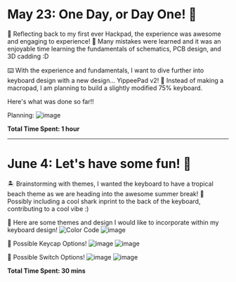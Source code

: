 # May 23: One Day, or Day One! 🥳

🌟 Reflecting back to my first ever Hackpad, the experience was awesome and engaging to experience! 
🧠 Many mistakes were learned and it was an enjoyable time learning the fundamentals of schematics, PCB design, and 3D cadding :D

⌨️ With the experience and fundamentals, I want to dive further into keyboard design with a new design... YippeePad v2!
🌻 Instead of making a macropad, I am planning to build a slightly modified 75% keyboard.

Here's what was done so far!!

Planning:
![image](https://github.com/user-attachments/assets/13ffdeb2-df66-4505-aaac-ebebd489f962)

**Total Time Spent: 1 hour**

----------------------------------------------------------------------

# June 4: Let's have some fun! 🤩

🏝️ Brainstorming with themes, I wanted the keyboard to have a tropical beach theme as we are heading into the awesome summer break!
🦈 Possibly including a cool shark inprint to the back of the keyboard, contributing to a cool vibe :)

🎨 Here are some themes and design I would like to incorporate within my keyboard design!
![Color Code](https://github.com/user-attachments/assets/ea3ceedd-a72c-45bf-a2ee-b63977ecc0a2)
![image](https://github.com/user-attachments/assets/cc80b794-8e35-47fd-b8c3-5551a5d9f36e)

🪸 Possible Keycap Options!
![image](https://github.com/user-attachments/assets/afdcf4ad-469f-4093-b8f8-c17d8b3f25ed)
![image](https://github.com/user-attachments/assets/5ab63c40-0489-4dd1-9ddb-fd026e5c9401)

🦑 Possible Switch Options!
![image](https://github.com/user-attachments/assets/720048ce-2bb4-46d5-9a8e-498ba59f9563)
![image](https://github.com/user-attachments/assets/5abb4612-923c-4bdb-84ad-40580e4de8fb)

**Total Time Spent: 30 mins**

